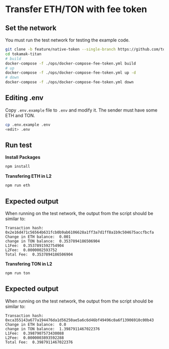 # Transfer ETH/TON with fee token

## Set the network
You must run the test network for testing the example code.
```sh
git clone -b feature/native-token --single-branch https://github.com/tokamak-network/tokamak-titan.git
cd tokamak-titan
# build
docker-compose -f ./ops/docker-compose-fee-token.yml build
# up
docker-compose -f ./ops/docker-compose-fee-token.yml up -d
# down
docker-compose -f ./ops/docker-compose-fee-token.yml down

```

## Editing .env

Copy `.env.example` file to `.env` and modify it. The sender must have some ETH and TON.

```sh
cp .env.example .env
<edit> .env
```

## Run test

**Install Packages**

```sh
npm install
```

**Transfering ETH in L2**

```sh
npm run eth
```

## Expected output

When running on the test network, the output from the script should be similar to:

```
Transaction hash: 0x2e16d471c56564b631fcb0b9ab6106628a1ff3a7d1ff8a1b9c504675accfbcfa
Change in ETH balance:  0.001
change in TON balance:  0.3537894186506904
L1Fee:  0.3537891592754904
L2Fee:  0.0000002593752
Total Fee:  0.3537894186506904

```


**Transfering TON in L2**

```sh
npm run ton
```

## Expected output

When running on the test network, the output from the script should be similar to:

```
Transaction hash: 0xca355143a677a194476da1d56250ae5a6c6d46bf49496c0a6f13906910c00b43
Change in ETH balance:  0.0
change in TON balance:  1.3987911467022376
L1Fee:  0.3987907573430088
L2Fee:  0.0000003893592288
Total Fee:  0.3987911467022376

```



